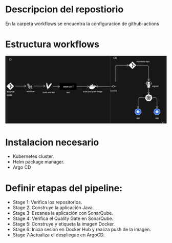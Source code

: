 # Descripcion del repostiorio

En la carpeta workflows se encuentra la configuracion de github-actions

# Estructura workflows
![Diagrama](https://github.com/Andherson333333/CI-CD/blob/main/Github-actions/java%2Bmaven%2Bsonarqube%2Bdocker%2Bhelm%2Bargocd/Imagenes/github-maven.JPG)

#  **Instalacion necesario**
   -  Kubernetes cluster.
   -  Helm package manager.
   -  Argo CD
  
# **Definir etapas del pipeline:**
   - Stage 1: Verifica los repositorios.
   - Stage 2: Construye la aplicación Java.
   - Stage 3: Escanea la aplicación con SonarQube.
   - Stage 4: Verifica el Quality Gate en SonarQube.
   - Stage 5: Construye y etiqueta la imagen Docker.
   - Stage 6: Inicia sesión en Docker Hub y realiza push de la imagen.
   - Stage 7:Actualiza el despliegue en ArgoCD.
